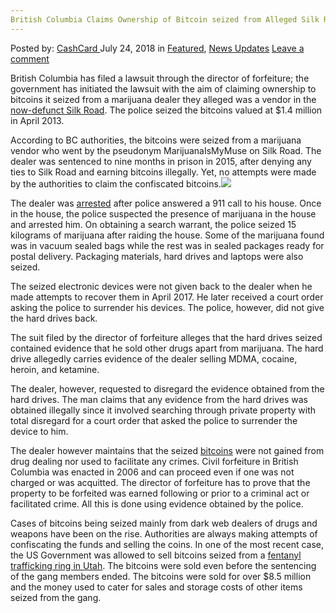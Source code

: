 ```yaml
---
British Columbia Claims Ownership of Bitcoin seized from Alleged Silk Road vendor
---
```

<article class="post-listing post-26386 post type-post status-publish format-standard has-post-thumbnail hentry category-deepdot-news category-news-updates tag-alleged tag-bitcoin tag-british tag-claims tag-columbia tag-ownership tag-road tag-seized tag-silk tag-vendor">
<div class="post-inner">
<p class="post-meta">
<span>Posted by: <a href="https://www.deepdotweb.com/author/cashcard/" title="">CashCard </a></span>
<span>July 24, 2018</span>
<span>in <a href="https://www.deepdotweb.com/category/deepdot-news/" rel="category tag">Featured</a>, <a href="https://www.deepdotweb.com/category/news-updates/" rel="category tag">News Updates</a></span>
<span><a href="https://www.deepdotweb.com/2018/07/24/british-columbia-claims-ownership-of-bitcoin-seized-from-alleged-silk-road-vendor/#respond">Leave a comment</a></span>
</p>
<div class="clear"></div>
<div class="entry">
<p>British Columbia has filed a lawsuit through the director of forfeiture; the government has initiated the lawsuit with the aim of claiming ownership to bitcoins it seized from a marijuana dealer they alleged was a vendor in the <a href="https://www.deepdotweb.com/2017/04/04/prosecutors-norway-want-silk-road-vendors-bitcoin/">now-defunct Silk Road</a>. The police seized the bitcoins valued at $1.4 million in April 2013.</p>
<p>According to BC authorities, the bitcoins were seized from a marijuana vendor who went by the pseudonym MarijuanaIsMyMuse on Silk Road. The dealer was sentenced to nine months in prison in 2015, after denying any ties to Silk Road and earning bitcoins illegally. Yet, no attempts were made by the authorities to claim the confiscated bitcoins.<img class="wp-image-26389 aligncenter" src="https://www.deepdotweb.com/wp-content/uploads/2018/07/word-image-56.jpeg" srcset="https://www.deepdotweb.com/wp-content/uploads/2018/07/word-image-56.jpeg 343w, https://www.deepdotweb.com/wp-content/uploads/2018/07/word-image-56-300x199.jpeg 300w" sizes="(max-width: 343px) 100vw, 343px" /></p>
<p>The dealer was <a href="https://www.deepdotweb.com/tag/arrested/">arrested</a> after police answered a 911 call to his house. Once in the house, the police suspected the presence of marijuana in the house and arrested him. On obtaining a search warrant, the police seized 15 kilograms of marijuana after raiding the house. Some of the marijuana found was in vacuum sealed bags while the rest was in sealed packages ready for postal delivery. Packaging materials, hard drives and laptops were also seized.</p>
<p>The seized electronic devices were not given back to the dealer when he made attempts to recover them in April 2017. He later received a court order asking the police to surrender his devices. The police, however, did not give the hard drives back.</p>
<p>The suit filed by the director of forfeiture alleges that the hard drives seized contained evidence that he sold other drugs apart from marijuana. The hard drive allegedly carries evidence of the dealer selling MDMA, cocaine, heroin, and ketamine.</p>
<p>The dealer, however, requested to disregard the evidence obtained from the hard drives. The man claims that any evidence from the hard drives was obtained illegally since it involved searching through private property with total disregard for a court order that asked the police to surrender the device to him.</p>
<p>The dealer however maintains that the seized <a href="https://www.deepdotweb.com/tag/bitcoin/">bitcoins</a> were not gained from drug dealing nor used to facilitate any crimes. Civil forfeiture in British Columbia was enacted in 2006 and can proceed even if one was not charged or was acquitted. The director of forfeiture has to prove that the property to be forfeited was earned following or prior to a criminal act or facilitated crime. All this is done using evidence obtained by the police.</p>
<p>Cases of bitcoins being seized mainly from dark web dealers of drugs and weapons have been on the rise. Authorities are always making attempts of confiscating the funds and selling the coins. In one of the most recent case, the US Government was allowed to sell bitcoins seized from a <a href="https://www.deepdotweb.com/2018/01/05/feds-sell-alleged-darknet-dealers-bitcoin/">fentanyl trafficking ring in Utah</a>. The bitcoins were sold even before the sentencing of the gang members ended. The bitcoins were sold for over $8.5 million and the money used to cater for sales and storage costs of other items seized from the gang.</p>
</div>
<span style="display:none"><a href="https://www.deepdotweb.com/tag/alleged/" rel="tag">alleged</a> <a href="https://www.deepdotweb.com/tag/bitcoin/" rel="tag">bitcoin</a> <a href="https://www.deepdotweb.com/tag/british/" rel="tag">british</a> <a href="https://www.deepdotweb.com/tag/claims/" rel="tag">claims</a> <a href="https://www.deepdotweb.com/tag/columbia/" rel="tag">columbia</a> <a href="https://www.deepdotweb.com/tag/ownership/" rel="tag">ownership</a> <a href="https://www.deepdotweb.com/tag/road/" rel="tag">road</a> <a href="https://www.deepdotweb.com/tag/seized/" rel="tag">seized</a> <a href="https://www.deepdotweb.com/tag/silk/" rel="tag">silk</a> <a href="https://www.deepdotweb.com/tag/vendor/" rel="tag">vendor</a></span> <span style="display:none" class="updated">2018-07-24</span>
<div style="display:none" class="vcard author" itemprop="author" itemscope itemtype="http://schema.org/Person"><strong class="fn" itemprop="name"><a href="https://www.deepdotweb.com/author/cashcard/" title="Posts by CashCard" rel="author">CashCard</a></strong></div>
</div>
</article>

